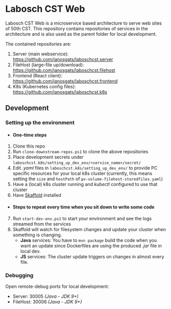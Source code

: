 # Labosch CST Web
Labosch CST Web is a microservice based architecture to serve web sites of 50th CST. 
This repository contains repositories of services in the architecture and is also used as the parent folder for local development. 

The contained repositories are:
1. Server (main webservice): https://github.com/janosgats/laboschcst.server
2. FileHost (large-file up/download): https://github.com/janosgats/laboschcst.filehost
3. Frontend (React client): https://github.com/janosgats/laboschcst.frontend
4. K8s (Kubernetes config files): https://github.com/janosgats/laboschcst.k8s

## Development

### Setting up the environment
* #### One-time steps
1. Clone this repo
2. Run `clone-downstream-repos.ps1` to clone the above repositories
3. Place development secrets under `laboschcst.k8s/setting_up_dev_env/<service_name>/secret/`
4. Edit *.yaml* files in `laboschcst.k8s/setting_up_dev_env/` to provide PC specific resources for your local k8s cluster (currently, this means setting the `size` and `hostPath` of `pv-volume-filehost-storedfiles.yaml`)
5. Have a (local) k8s cluster running and *kubectl* configured to use that cluster
6. Have [Skaffold](https://skaffold.dev/) installed
* #### Steps to repeat every time when you sit down to write some code 
7. Run `start-dev-env.ps1` to start your environment and see the logs streamed from the services
8. Skaffold will watch for filesystem changes and update your cluster when something is changing.
      * **Java** services: You have to `mvn package` build the code when you want an update since Dockerfiles are using the produced *.jar* file in local dev.
      * **JS** services: The cluster update triggers on changes in almost every file.


### Debugging
Open remote-debug ports for local development:
* Server: 30005 *(Java - JDK 9+)*
* FileHost: 30006 *(Java - JDK 9+)*